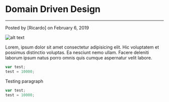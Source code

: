 # Domain Driven Design
---
Posted by [Ricardo] on February 6, 2019

![alt text](https://via.placeholder.com/800x150?text=DDD "Domain Drive Design")


Lorem, ipsum dolor sit amet consectetur adipisicing elit. Hic voluptatem et possimus distinctio voluptas. Ea nesciunt nemo ullam. Facere deleniti laborum ipsum natus porro omnis quis cumque aspernatur velit labore.

```javascript
var test;
test = 10000;
```

Testing paragraph

```javascript
var test;
test = 10000;
```
